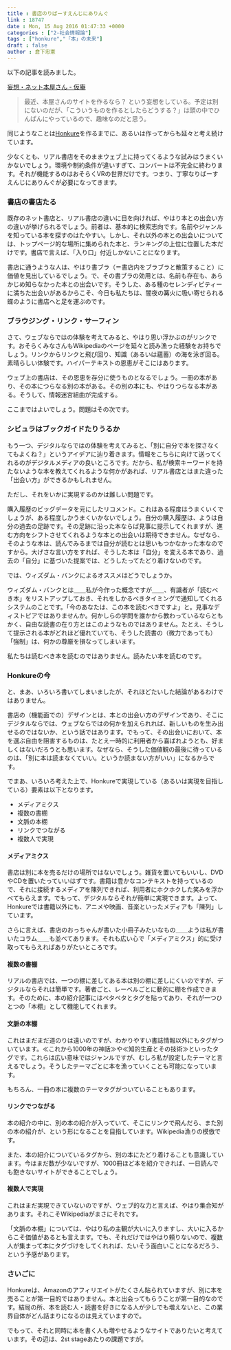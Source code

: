 ```yaml
---
title : 書店のりばーすえんじにありんぐ
link : 18747
date : Mon, 15 Aug 2016 01:47:33 +0000
categories : ["2-社会情報論"]
tags : ["honkure","「本」の未来"]
draft : false
author : 倉下忠憲
---
```


以下の記事を読みました。

<a href="http://kariio.hatenablog.com/entry/2016/08/13/211354">妄想・ネット本屋さん - 仮庵</a>

<blockquote>
最近、本屋さんのサイトを作るなら？ という妄想をしている。予定は別にないのだが、「こういうものを作るとしたらどうする？」は頭の中でひんぱんにやっているので、趣味なのだと思う。
</blockquote>

同じようなことは<a href="http://honkure.net/rbook/">Honkure</a>を作るまでに、あるいは作ってからも延々と考え続けています。

少なくとも、リアル書店をそのままウェブ上に持ってくるような試みはうまくいかないでしょう。環境や制約条件が違いすぎて、コンバートは不完全に終わります。それが機能するのはおそらくVRの世界だけです。つまり、丁寧なりばーすえんじにありんぐが必要になってきます。

<h3>書店の書店たる</h3>

既存のネット書店と、リアル書店の違いに目を向ければ、やはり本との出会い方の違いが挙げられるでしょう。前者は、基本的に検索志向です。名前やジャンルを知っている本を探すのはたやすい。しかし、それ以外の本との出会いについては、トップページ的な場所に集められた本と、ランキングの上位に位置した本だけです。書店で言えば、「入り口」付近しかないことになります。

書店に通うような人は、やはり書ブラ（＝書店内をブラブラと散策すること）に価値を見出しているでしょう。で、その書ブラの効用とは、名前も存在も、あらかじめ知らなかった本との出会いです。そうした、ある種のセレンディピティーに満ちた出会いがあるからこそ、今日も私たちは、闇夜の篝火に吸い寄せられる蝶のように書店へと足を運ぶのです。

<h3>ブラウジング・リンク・サーフィン</h3>

さて、ウェブならではの体験を考えてみると、やはり思い浮かぶのがリンクです。おそらくみなさんもWikipediaのページを延々と読み漁った経験をお持ちでしょう。リンクからリンクと飛び回り、知識（あるいは蘊蓄）の海を泳ぎ回る。素晴らしい体験です。ハイパーテキストの恩恵がそこにはあります。

ウェブ上の書店は、その恩恵を存分に使うものとなるでしょう。一冊の本があり、その本につらなる別の本がある。その別の本にも、やはりつらなる本がある。そうして、情報迷宮組曲が完成する。

ここまではよいでしょう。問題はその次です。

<h3>シビュラはブックガイドたりうるか</h3>

もう一つ、デジタルならではの体験を考えてみると、「別に自分で本を探さなくてもよくね？」というアイデアに辿り着きます。情報をこちらに向けて送ってくれるのがデジタルメディアの良いところです。だから、私が検索キーワードを持たないような本を教えてくれるような何かがあれば、リアル書店とはまた違った「出会い方」ができるかもしれません。

ただし、それをいかに実現するのかは難しい問題です。

購入履歴のビッグデータを元にしたリコメンド。これはある程度はうまくいくでしょうが、ある程度しかうまくいかないでしょう。自分の購入履歴は、ようは自分の過去の足跡です。その足跡に沿った本ならば見事に提示してくれますが、進む方向をシフトさせてくれるような本との出会いは期待できません。なぜなら、そのような本は、読んでみるまでは自分が読むとは思いもつかなかった本なのですから。大げさな言い方をすれば、そうした本は「自分」を変える本であり、過去の「自分」に基づいた提案では、どうしたってたどり着けないのです。

では、ウィズダム・バンクによるオススメはどうでしょうか。

ウィズダム・バンクとは＿＿私が今作った概念ですが＿＿、有識者が「読むべき本」をリストアップしておき、それをしかるべきタイミングで通知してくれるシステムのことです。「今のあなたは、この本を読むべきですよ」と。見事なディストピアではありませんか。何かしらの学問を誰かから教わっているならともかく、自由な読書の在り方とはこのようなものではありません。たとえ、そうして提示される本がどれほど優れていても、そうした読書の（微力であっても）「強制」は、何かの尊厳を損なってしまいます。

私たちは読むべき本を読むのではありません。読みたい本を読むのです。

<h3>Honkureの今</h3>

と、まあ、いろいろ書いてしまいましたが、それほどたいした結論があるわけではありません。

書店の（機能面での）デザインとは、本との出会い方のデザインであり、そこにデジタルならでは、ウェブならではの何かを加えられれば、新しいものを生み出せるのではないか、という話ではあります。でもって、その出会いにおいて、本を選ぶ自由を阻害するものは、たとえ一時的に利用者から喜ばれようとも、好ましくはないだろうとも思います。なぜなら、そうした価値観の最後に待っているのは、「別に本は読まなくていい。というか読まない方がいい」になるからです。

でまあ、いろいろ考えた上で、Honkureで実現している（あるいは実現を目指している）要素は以下となります。

<ul>
<li>メディアミクス</li>
<li>複数の書棚</li>
<li>文脈の本棚</li>
<li>リンクでつながる</li>
<li>複数人で実現</li>
</ul>

<H4>メディアミクス</H4>

書店は別に本を売るだけの場所ではないでしょう。雑貨を置いてもいいし、DVDやCDを置いたっていいはずです。書籍は豊かなコンテキストを持っているので、それに接続するメディアを陳列できれば、利用者にホクホクした笑みを浮かべてもらえます。でもって、デジタルならそれが簡単に実現できます。よって、Honkureでは書籍以外にも、アニメや映画、音楽といったメディアも「陳列」しています。

さらに言えば、書店のおっちゃんが書いた小冊子みたいなもの＿＿ようは私が書いたコラム＿＿も並べてあります。それも広い心で「メディアミクス」的に受け取ってもらえればありがたいところです。

<H4>複数の書棚</H4>

リアルの書店では、一つの棚に差してある本は別の棚に差しにくいのですが、デジタルならそれは簡単です。著者ごと、レーベルごとに動的に棚を作成できます。そのために、本の紹介記事にはペタペタとタグを貼ってあり、それが一つひとつの「本棚」として機能してくれます。

<H4>文脈の本棚</H4>

これはまだまだ道のりは遠いのですが、わかりやすい書誌情報以外にもタグがついています。≪これから1000年の神話≫や≪知的生産とその技術≫といったタグです。これらは広い意味ではジャンルですが、むしろ私が設定したテーマと言えるでしょう。そうしたテーマごとに本を漁っていくことも可能になっています。

もちろん、一冊の本に複数のテーマタグがついていることもあります。

<H4>リンクでつながる</H4>

本の紹介の中に、別の本の紹介が入っていて、そこにリンクで飛んだら、また別の本の紹介が、という形になることを目指しています。Wikipedia漁りの模倣です。

また、本の紹介についているタグから、別の本にたどり着けることも意識しています。今はまだ数が少ないですが、1000冊ほど本を紹介できれば、一日読んでも飽きないサイトができることでしょう。

<H4>複数人で実現</H4>

これはまだ実現できていないのですが、ウェブ的な力と言えば、やはり集合知があります。それこそWikipediaがまさにそれです。

「文脈の本棚」については、やはり私の主観が大いに入りますし、大いに入るからこそ価値があるとも言えます。でも、それだけではやはり頼りないので、複数人が集まって本にタグづけをしてくれれば、たいそう面白いことになるだろう、という予感があります。

<h3>さいごに</h3>

Honkureは、Amazonのアフィリエイトがたくさん貼られていますが、別に本を売ることが第一目的ではありません。本と出会ってもらうことが第一目的なのです。結局の所、本を読む人・読書を好きになる人が少しでも増えないと、この業界自体がどん詰まりになるのは見えていますので。

でもって、それと同時に本を書く人も増やせるようなサイトでありたいと考えています。その辺は、2st stageあたりの課題ですが。